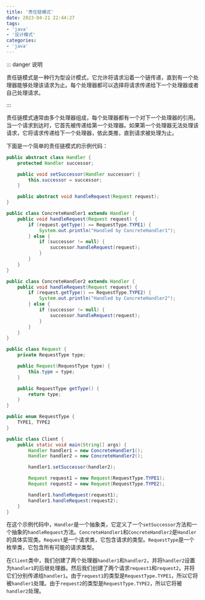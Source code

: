 ```yaml
---
title: '责任链模式'
date: 2023-04-21 22:44:27
tags:
- 'java'
- '设计模式'
categories:
- 'java'
---
```


::: danger 说明

责任链模式是一种行为型设计模式，它允许将请求沿着一个链传递，直到有一个处理器能够处理该请求为止。每个处理器都可以选择将请求传递给下一个处理器或者自己处理请求。

:::

<!-- more -->

责任链模式通常由多个处理器组成，每个处理器都有一个对下一个处理器的引用。当一个请求到达时，它首先被传递给第一个处理器。如果第一个处理器无法处理该请求，它将请求传递给下一个处理器，依此类推，直到请求被处理为止。

下面是一个简单的责任链模式的示例代码：

```java
public abstract class Handler {
    protected Handler successor;

    public void setSuccessor(Handler successor) {
        this.successor = successor;
    }

    public abstract void handleRequest(Request request);
}

public class ConcreteHandler1 extends Handler {
    public void handleRequest(Request request) {
        if (request.getType() == RequestType.TYPE1) {
            System.out.println("Handled by ConcreteHandler1");
        } else {
            if (successor != null) {
                successor.handleRequest(request);
            }
        }
    }
}

public class ConcreteHandler2 extends Handler {
    public void handleRequest(Request request) {
        if (request.getType() == RequestType.TYPE2) {
            System.out.println("Handled by ConcreteHandler2");
        } else {
            if (successor != null) {
                successor.handleRequest(request);
            }
        }
    }
}

public class Request {
    private RequestType type;

    public Request(RequestType type) {
        this.type = type;
    }

    public RequestType getType() {
        return type;
    }
}

public enum RequestType {
    TYPE1, TYPE2
}

public class Client {
    public static void main(String[] args) {
        Handler handler1 = new ConcreteHandler1();
        Handler handler2 = new ConcreteHandler2();

        handler1.setSuccessor(handler2);

        Request request1 = new Request(RequestType.TYPE1);
        Request request2 = new Request(RequestType.TYPE2);

        handler1.handleRequest(request1);
        handler1.handleRequest(request2);
    }
}
```

在这个示例代码中，`Handler`是一个抽象类，它定义了一个`setSuccessor`方法和一个抽象的`handleRequest`方法。`ConcreteHandler1`和`ConcreteHandler2`是`Handler`的具体实现类。`Request`是一个请求类，它包含请求的类型。`RequestType`是一个枚举类，它包含所有可能的请求类型。

在`Client`类中，我们创建了两个处理器`handler1`和`handler2`，并将`handler2`设置为`handler1`的后继处理器。然后我们创建了两个请求`request1`和`request2`，并将它们分别传递给`handler1`。由于`request1`的类型是`RequestType.TYPE1`，所以它将被`handler1`处理。由于`request2`的类型是`RequestType.TYPE2`，所以它将被`handler2`处理。